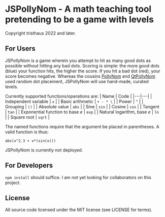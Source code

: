 # JSPollyNom - A math teaching tool pretending to be a game with levels 

Copyright tristhaus 2022 and later.

## For Users

JSPollyNom is a game wherein you attempt to hit as many good dots as possible without hitting any bad dots. Scoring is simple: the more good dots (blue) your function hits, the higher the score. If you hit a bad dot (red), your score becomes negative. Whereas the cousins [PollyNom](https://github.com/tristhaus/PollyNom) and [QtPollyNom](https://github.com/tristhaus/QtPollyNom) used random dot placement, JSPollyNom will use hand-made, curated levels.
 
Currently supported functions/operations are:
| Name  | Code  |
|---|---|
| Independent variable | `x` | 
| Basic arithmetic | `+ - * \` |
| Power | `^` |
| Grouping |  `()` |
| Absolute value | `abs` |
| Sine | `sin` |
| Cosine | `cos` |
| Tangent | `tan` |
| Exponential function to base *e* | `exp` |
| Natural logarithm, base *e* | `ln` |
| Square root | `sqrt` |

The named functions require that the argument be placed in parentheses. A valid function is thus:

    abs(x^2.3 + x*(sin(x)))

JSPollyNom is currently not deployed.

## For Developers

`npm install` should suffice. I am not yet looking for collaborators on this project.

## License

All source code licensed under the MIT license (see LICENSE for terms).
